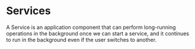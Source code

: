 # Services
A Service is an application component that can perform long-running operations in the background once we can start a service, and it
continues to run in the background even if the user switches to another.
